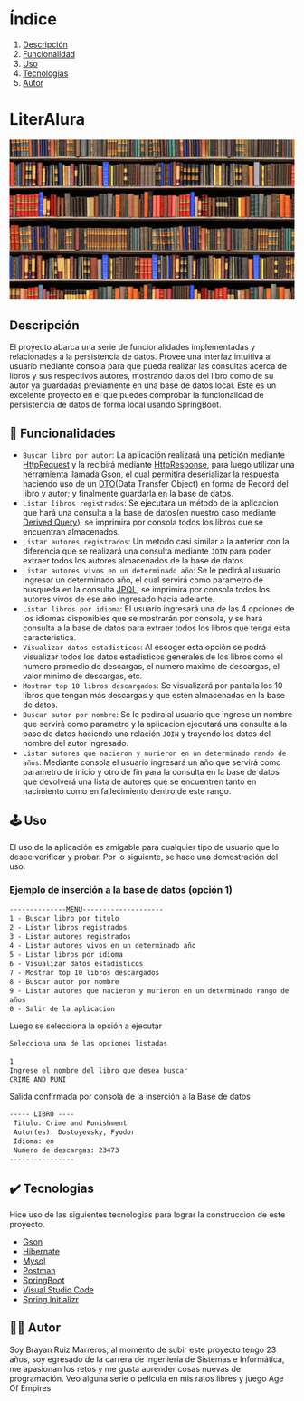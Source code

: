 # Índice 
1. [Descripción](#descripción)
2. [Funcionalidad](#funcionalidad)
3. [Uso](#uso)
4. [Tecnologias](#tecnologias)
5. [Autor](#autor)
   
<h1>LiterAlura</h1>
<img src="src/main/java/com/literalura/literalura/libroPortada.jpg" width="600">

## Descripción
El proyecto abarca una serie de funcionalidades implementadas y relacionadas a la persistencia de datos. Provee una interfaz intuitiva al usuario mediante consola para que pueda realizar las consultas acerca de libros y sus respectivos autores, mostrando datos del libro como de su autor ya guardadas previamente en una base de datos local. Este es un excelente proyecto en el que puedes comprobar la funcionalidad de persistencia de datos de forma local usando SpringBoot.
## 🔨 Funcionalidades
- `Buscar libro por autor`: La aplicación realizará una petición mediante [HttpRequest](https://docs.oracle.com/en%2Fjava%2Fjavase%2F11%2Fdocs%2Fapi%2F%2F/java.net.http/java/net/http/HttpRequest.html) y la recibirá mediante [HttpResponse](https://docs.oracle.com/en%2Fjava%2Fjavase%2F11%2Fdocs%2Fapi%2F%2F/java.net.http/java/net/http/HttpResponse.html), para luego utilizar una herramienta llamada [Gson](https://mvnrepository.com/artifact/com.google.code.gson/gson), el cual permitira deserializar la respuesta haciendo uso de un [DTO](https://www.arquitecturajava.com/data-transfer-object-dto-un-concepto-clave/)(Data Transfer Object) en forma de Record del libro y autor; y finalmente guardarla en la base de datos.
- `Listar libros registrados`: Se ejecutara un método de la aplicacion que hará una consulta a la base de datos(en nuestro caso mediante [Derived Query](https://docs.spring.io/spring-data/jpa/reference/jpa/query-methods.html)), se imprimira por consola todos los libros que se encuentran almacenados. 
- `Listar autores registrados`: Un metodo casi similar a la anterior con la diferencia que se realizará una consulta mediante `JOIN` para poder extraer todos los autores almacenados de la base de datos. 
- `Listar autores vivos en un determinado año`: Se le pedirá al usuario ingresar un determinado año, el cual servirá como parametro de busqueda en la consulta [JPQL](https://danielme.com/2023/03/09/curso-spring-data-jpa-consultas-jpql-con-query/), se imprimira por consola todos los autores vivos de ese año ingresado hacia adelante.
- `Listar libros por idioma`: El usuario ingresará una de las 4 opciones de los idiomas disponibles que se mostrarán por consola, y se hará consulta a la base de datos para extraer todos los libros que tenga esta caracteristica.  
- `Visualizar datos estadisticos`: Al escoger esta opción se podrá visualizar todos los datos estadisticos generales de los libros como el numero promedio de descargas, el numero maximo de descargas, el valor minimo de descargas, etc. 
- `Mostrar top 10 libros descargados`: Se visualizará por pantalla los 10 libros que tengan más descargas y que esten almacenadas en la base de datos.
- `Buscar autor por nombre`: Se le pedira al usuario que ingrese un nombre que servirá como parametro y la aplicacion ejecutará una consulta a la base de datos haciendo una relación `JOIN` y trayendo los datos del nombre del autor ingresado.
- `Listar autores que nacieron y murieron en un determinado rando de años`: Mediante consola el usuario ingresará un año que servirá como parametro de inicio y otro de fin para la consulta en la base de datos que devolverá una lista de autores que se encuentren tanto en nacimiento como en fallecimiento dentro de este rango.
## 🕹️ Uso
El uso de la aplicación es amigable para cualquier tipo de usuario que lo desee verificar y probar. Por lo siguiente, se hace una demostración del uso.
### Ejemplo de inserción a la base de datos (opción 1)
```
--------------MENU--------------------
1 - Buscar libro por titulo
2 - Listar libros registrados
3 - Listar autores registrados
4 - Listar autores vivos en un determinado año
5 - Listar libros por idioma
6 - Visualizar datos estadisticos
7 - Mostrar top 10 libros descargados
8 - Buscar autor por nombre
9 - Listar autores que nacieron y murieron en un determinado rango de años
0 - Salir de la aplicación
```
Luego se selecciona la opción a ejecutar 
```
Selecciona una de las opciones listadas

1
Ingrese el nombre del libro que desea buscar
CRIME AND PUNI
```
Salida confirmada por consola de la inserción a la Base de datos
```
----- LIBRO ---- 
 Titulo: Crime and Punishment
 Autor(es): Dostoyevsky, Fyodor
 Idioma: en
 Numero de descargas: 23473
----------------
```

## ✔️ Tecnologias
Hice uso de las siguientes tecnologias para lograr la construccion de este proyecto.
- [Gson](https://mvnrepository.com/artifact/com.google.code.gson/gson)
- [Hibernate](https://hibernate.org/) 
- [Mysql](https://www.mysql.com/)
- [Postman](https://www.postman.com/)
- [SpringBoot](https://spring.io/projects/spring-boot)
- [Visual Studio Code](https://code.visualstudio.com/)
- [Spring Initializr](https://start.spring.io/)

## 👨‍💻 Autor
Soy Brayan Ruiz Marreros, al momento de subir este proyecto tengo 23 años, soy egresado de la carrera de Ingeniería de Sistemas e Informática, me apasionan los retos y me gusta aprender cosas nuevas de programación. Veo alguna serie o pelicula en mis ratos libres y juego Age Of Empires 




